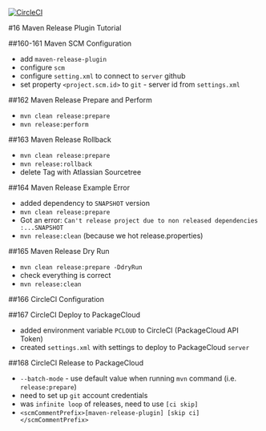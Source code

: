 [![CircleCI](https://circleci.com/gh/artshishkin/maven-release-tutorial.svg?style=svg)](https://circleci.com/gh/artshishkin/maven-release-tutorial)

#16 Maven Release Plugin Tutorial

##160-161 Maven SCM Configuration
- add `maven-release-plugin`
- configure `scm`
- configure `setting.xml` to connect to `server` github
- set property `<project.scm.id>` to `git` - server id from `settings.xml`

##162 Maven Release Prepare and Perform
- `mvn clean release:prepare`
- `mvn release:perform`

##163 Maven Release Rollback
- `mvn clean release:prepare`
- `mvn release:rollback`
- delete Tag with  Atlassian Sourcetree

##164 Maven Release Example Error
- added dependency to `SNAPSHOT` version
- `mvn clean release:prepare`
- Got an error: 
```Can't release project due to non released dependencies :...SNAPSHOT```
- `mvn release:clean` (because we hot release.properties)

##165 Maven Release Dry Run
- `mvn clean release:prepare -DdryRun`
- check everything is correct
- `mvn release:clean`

##166 CircleCI Configuration

##167 CircleCI Deploy to PackageCloud
- added environment variable `PCLOUD` to CircleCI (PackageCloud API Token)
- created `settings.xml` with settings to deploy to PackageCloud `server`

##168 CircleCI Release to PackageCloud
- `--batch-mode` - use default value when running `mvn` command (i.e. `release:prepare`) 
- need to set up `git` account credentials 
- was `infinite loop` of releases, need to use `[ci skip]`
- `<scmCommentPrefix>[maven-release-plugin] [skip ci]</scmCommentPrefix>`
